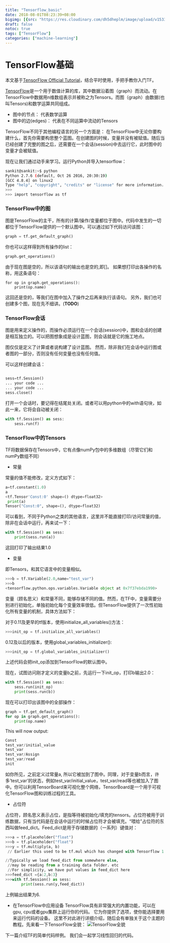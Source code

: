 ```yaml
---
title: "Tensorflow_basic"
date: 2018-08-01T08:23:39+08:00
bigimg: [{src: "https://res.cloudinary.com/dh5dheplm/image/upload/v1533094873/samples/ecommerce/accessories-bag.jpg", desc: ""}]
draft: false
notoc: true
tags: ["TensorFlow"]
categories: ["machine-learning"]
---
```


# TensorFlow基础

本文基于[TensorFlow Official Tutorial](http://cv-tricks.com/artificial-intelligence/deep-learning/deep-learning-frameworks/tensorflow-tutorial/)，结合平时使用，手把手教你入门TF。

[TensorFlow](https://www.tensorflow.org/?hl=zh-cn)是一个用于数值计算的库，其中数据沿着图（graph）而流动。在TensorFlow中数据用n维数组表示并被称之为Tensors。而图（graph）由数据(也叫Tensors)和数学运算共同组成。

* 图中的节点： 代表数学运算
* 图中的边(edges)： 代表在不同运算中流动的Tensors

TensorFlow不同于其他编程语言的另一个方面是： 在TensorFlow中无论你要构建什么，首先你需要构思整个蓝图。在创建图的时候，变量并没有被赋值。随后当已经创建了完整的图之后，还需要在一个会话(session)中去运行它，此时图中的变量才会被赋值。

现在让我们通过动手来学习。运行Python并导入tensorflow：
``` bash
sankit@sankit:~$ python
Python 2.7.6 (default, Oct 26 2016, 20:30:19) 
[GCC 4.8.4] on linux2
Type "help", "copyright", "credits" or "license" for more information.
>>>
>>> import tensorflow as tf
```

### TensorFlow中的图
图是TensorFlow的主干，所有的计算/操作/变量都位于图中。代码中发生的一切都位于TensorFlow提供的一个默认图中。可以通过如下代码访问该图：

``` python
graph = tf.get_default_graph()
```
你也可以这样得到所有操作的list：
``` python
graph.get_operations()
```
由于现在图是空的，所以该语句的输出也是空的,即[]。
如果想打印出各操作的名称，用这条语句：
```
for op in graph.get_operations():
    print(op.name)
```
这回还是空的，等我们在图中加入了操作之后再来执行该语句。
另外，我们也可创建多个图，现在先不细讲。(**TODO**)

### TensorFlow会话
图是用来定义操作的，而操作必须运行在一个会话(session)中，图和会话的创建是相互独立的。可以把图想象成是设计蓝图，则会话就是它的施工地点。

图仅仅是定义了计算或者说构建了设计蓝图。 然而，除非我们在会话中运行图或者图的一部分，否则没有任何变量也没有任何值。

可以这样创建会话：
``` python

sess=tf.Session()
... your code ...
... your code ...
sess.close()
```
打开一个会话时，要记得在结尾处关闭。或者可以用python中的with语句块，如此一来，它将会自动被关闭：
``` python
with tf.Session() as sess:
    sess.run(f)
```
### TensorFlow中的Tensors
TF将数据保存在Tensors中，它有点像numPy包中的多维数组（尽管它们和numPy数组不同）

* 常量

常量的值不能修改，定义方式如下：

``` python
a=tf.constant(1.0)
a
<tf.Tensor'Const:0' shape=() dtype=float32>
 print(a)
Tensor("Const:0", shape=(), dtype=float32)
```
可以看到，不同于Python之类的其他语言，这里并不能直接打印/访问常量的值，除非在会话中运行，再来试一下：
``` python
with tf.Session() as sess:
    print(sess.run(a))
```
这回打印了输出结果1.0

* 变量

即Tensors，和其它语言中的变量相似。
``` python
>>>b = tf.Variable(2.0,name="test_var")
>>>b
<tensorflow.python.ops.variables.Variable object at 0x7f37ebda1990>
```
变量（顾名思义）和常量不同，能够存储不同的值。然而，在TF中，变量需要分别进行初始化，单独初始化每个变量效率很低。但TensorFlow提供了一次性初始化所有变量的机制，具体方法如下：

对于0.11及更早的tf版本，使用initialize_all_variables()方法：
``` python
>>>init_op = tf.initialize_all_variables()
```
0.12及以后的版本，使用global_variables_initializer():
``` python
>>>init_op = tf.global_variables_initializer()
```
上述代码会把init_op添加到TensorFlow的默认图中。

现在，试图访问刚才定义的变量b之前，先运行一下init_op，打印b输出2.0：
``` python
with tf.Session() as sess:
    sess.run(init_op)
    print(sess.run(b))
```
现在可以打印出该图中的全部操作：
``` python
graph = tf.get_default_graph()
for op in graph.get_operations():
    print(op.name)
```
This will now output:
``` python
Const
test_var/initial_value
test_var
test_var/Assign
test_var/read
init
```
如你所见，之前定义过常量a, 所以它被加到了图中。同理，对于变量b而言，许多’test_var’的状态，例如test_var/initial_value，test_var/read等也被加入了图中。你可以利用TensorBoard来可视化整个网络，TensorBoard是一个用于可视化TensorFlow图和训练过程的工具。

* 占位符

占位符，顾名思义表示占位，是指等待被初始化/填充的tensors。占位符被用于训练数据，只有当代码是在会话中运行的时候占位符才会被填充。“喂给”占位符的东西叫做feed_dict。Feed_dict是用于存储数据的（一系列）键值对：
``` python
>>>a = tf.placeholder("float")
>>>b = tf.placeholder("float")
>>>y = tf.multiply(a, b)
 // Earlier this used to be tf.mul which has changed with Tensorflow 1.0

//Typically we load feed_dict from somewhere else,
 //may be reading from a training data folder. etc
 //For simplicity, we have put values in feed_dict here
>>>feed_dict ={a:2,b:3}
>>>with tf.Session() as sess:
       print(sess.run(y,feed_dict))
```
上例输出结果为6.

* 在TensorFlow中应用设备
TensorFlow具有非常强大的内置功能，可以在gpu, cpu或者gpu集群上运行你的代码。 它为你提供了选项，使你能选择要用来运行代码的设备。 这里不对此进行详细介绍，随后会有单独关于这个主题的教程。先来看一下TensorFlow全貌：
![TensorFlow全貌](http://res.cloudinary.com/dh5dheplm/image/upload/v1533095198/xTensorflow_Graph_0.png.pagespeed.ic.U_RLEnluD2.png)

下一篇介绍TF的简单代码样例。 我们会一起学习线性回归的代码。

